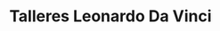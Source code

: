 ---
title: "Talleres Leonardo Da Vinci"
url: /sant-boi-de-llobregat/talleres-leonardo-da-vinci-carrer-victoria-2/
shop: reparación de automóviles
---